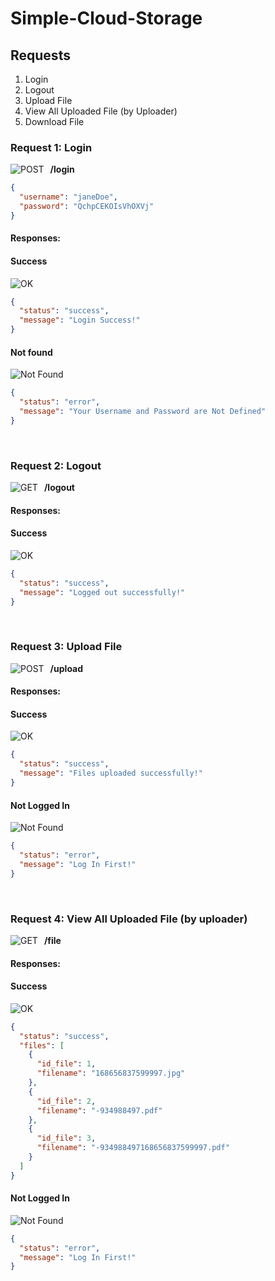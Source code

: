 # Simple-Cloud-Storage

## Requests

1. Login
2. Logout
3. Upload File
4. View All Uploaded File (by Uploader)
5. Download File

### Request 1: Login

![POST](https://badgen.net/badge/Method/POST/yellow)<span style="padding:10px">**/login**</span>

```json
{
  "username": "janeDoe",
  "password": "QchpCEKOIsVhOXVj"
}
```

#### Responses:

#### Success

![OK](https://badgen.net/badge/OK/200/green)

```json
{
  "status": "success",
  "message": "Login Success!"
}
```

#### Not found

![Not Found](https://badgen.net/badge/Not%20Found/404/red)

```json
{
  "status": "error",
  "message": "Your Username and Password are Not Defined"
}
```

<br>

### Request 2: Logout

![GET](https://badgen.net/badge/Method/GET/green)<span style="padding:10px">**/logout**</span>

#### Responses:

#### Success

![OK](https://badgen.net/badge/OK/200/green)

```json
{
  "status": "success",
  "message": "Logged out successfully!"
}
```

<br>

### Request 3: Upload File

![POST](https://badgen.net/badge/Method/POST/yellow)<span style="padding:10px">**/upload**</span>

#### Responses:

#### Success

![OK](https://badgen.net/badge/OK/200/green)

```json
{
  "status": "success",
  "message": "Files uploaded successfully!"
}
```

#### Not Logged In

![Not Found](https://badgen.net/badge/Not%20Found/404/red)

```json
{
  "status": "error",
  "message": "Log In First!"
}
```

<br>

### Request 4: View All Uploaded File (by uploader)

![GET](https://badgen.net/badge/Method/GET/green)<span style="padding:10px">**/file**</span>

#### Responses:

#### Success

![OK](https://badgen.net/badge/OK/200/green)

```json
{
  "status": "success",
  "files": [
    {
      "id_file": 1,
      "filename": "168656837599997.jpg"
    },
    {
      "id_file": 2,
      "filename": "-934988497.pdf"
    },
    {
      "id_file": 3,
      "filename": "-934988497168656837599997.pdf"
    }
  ]
}
```

#### Not Logged In

![Not Found](https://badgen.net/badge/Not%20Found/404/red)

```json
{
  "status": "error",
  "message": "Log In First!"
}
```
